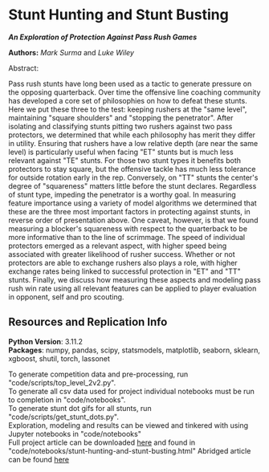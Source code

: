 # Stunt Hunting and Stunt Busting 

***An Exploration of Protection Against Pass Rush Games***

**Authors:** *Mark Surma* and *Luke Wiley*

Abstract:

Pass rush stunts have long been used as a tactic to generate pressure on the opposing quarterback. Over time the offensive line coaching community has developed a core set of philosophies on how to defeat these stunts. Here we put these three to the test: keeping rushers at the "same level", maintaining "square shoulders" and "stopping the penetrator". After isolating and classifying stunts pitting two rushers against two pass protectors, we determined that while each philosophy has merit they differ in utility. Ensuring that rushers have a low relative depth (are near the same level) is particularly useful when facing "ET" stunts but is much less relevant against "TE" stunts. For those two stunt types it benefits both protectors to stay square, but the offensive tackle has much less tolerance for outside rotation early in the rep. Conversely, on "TT" stunts the center's degree of "squareness" matters little before the stunt declares. Regardless of stunt type, impeding the penetrator is a worthy goal. In measuring feature importance using a variety of model algorithms we determined that these are the three most important factors in protecting against stunts, in reverse order of presentation above. One caveat, however, is that we found measuring a blocker's squareness with respect to the quarterback to be more informative than to the line of scrimmage. The speed of individual protectors emerged as a relevant aspect, with higher speed being associated with greater likelihood of rusher success. Whether or not protectors are able to exchange rushers also plays a role, with higher exchange rates being linked to successful protection in "ET" and "TT" stunts. Finally, we discuss how measuring these aspects and modeling pass rush win rate using all relevant features can be applied to player evaluation in opponent, self and pro scouting.

## Resources and Replication Info
**Python Version**: 3.11.2\
**Packages**: numpy, pandas, scipy, statsmodels, matplotlib, seaborn, sklearn, xgboost, shutil, torch, lassonet

To generate competition data and pre-processing, run "code/scripts/top_level_2v2.py".\
To generate all csv data used for project individual notebooks must be run to completion in "code/notebooks".\
To generate stunt dot gifs for all stunts, run "code/scripts/get_stunt_dots.py".\
Exploration, modeling and results can be viewed and tinkered with using Jupyter notebooks in "code/notebooks"\
Full project article can be downloaded [here](https://drive.google.com/file/d/1XKW4FOaKNCU4azP_XMdA5iec5BRkGnT9/view?usp=drive_link) and found in "code/notebooks/stunt-hunting-and-stunt-busting.html"
Abridged article can be found [here](https://www.kaggle.com/code/lwwiley17/stunt-hunting-and-stunt-busting)